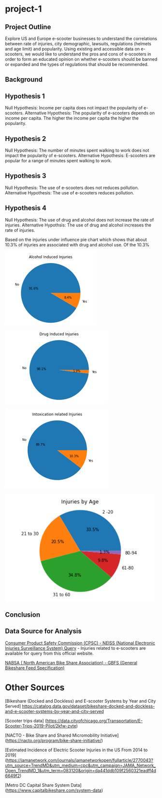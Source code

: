 # project-1
## Project Outline
Explore US and Europe e-scooter businesses to understand the correlations between rate of injuries, city demographic, lawsuits, regulations (helmets and age limit) and popularity. Using existing and accessible data on e-scooters, we would like to understand the pros and cons of e-scooters in order to form an educated opinion on whether e-scooters should be banned or expanded and the types of regulations that should be recommended.


## Background


## Hypothesis 1
Null Hypothesis: Income per capita does not impact the popularity of e-scooters.
Alternative Hypothesis: The popularity of e-scooters depends on income per capita. The higher the income per capita the higher the popularity. 

## Hypothesis 2
Null Hypothesis: The number of minutes spent walking to work does not impact the popularity of e-scooters.
Alternative Hypothesis: E-scooters are popular for a range of minutes spent walking to work.

## Hypothesis 3
Null Hypothesis: The use of e-scooters does not reduces pollution.
Alternative Hypothesis: The use of e-scooters reduces pollution.

## Hypothesis 4
Null Hypothesis: The use of drug and alcohol does not increase the rate of injuries.
Alternative Hypothsis: The use of drug and alcohol increases the rate of injuries.

Based on the injuries under influence pie chart which shows that about 10.3% of injuries are associated with drug and alcohol use. Of the 10.3%   

![](https://github.com/adriana-icasiano/project-1/blob/af3bb887fdb6c3f8b056af0e4a00ec78373337c2/DATA/Hypothesis%201%20(Injuries)/Hypothesis_Injuries_Regarding_Intoxication/Alcohol%20injuries.png)

![](https://github.com/adriana-icasiano/project-1/blob/af3bb887fdb6c3f8b056af0e4a00ec78373337c2/DATA/Hypothesis%201%20(Injuries)/Hypothesis_Injuries_Regarding_Intoxication/Drug%20related%20injuries.png)

![](https://github.com/adriana-icasiano/project-1/blob/af3bb887fdb6c3f8b056af0e4a00ec78373337c2/DATA/Hypothesis%201%20(Injuries)/Hypothesis_Injuries_Regarding_Intoxication/Intoxication%20injuries.png)

![](https://github.com/adriana-icasiano/project-1/blob/b815e991eee07d85043fcdf3d40c8cd3bae0ae6c/DATA/Injuries/injuries%20by%20age.PNG)

## Conclusion


## Data Source for Analysis
[Consumer Product Safety Commission (CPSC) - NEISS (National Electronic Injuries Surveillance System) Query](https://www.cpsc.gov/cgibin/NEISSQuery/UserCriteria.aspx?UserAff=5x08cgz9T6YPDAZJzvlZjA%3d%3d&UserAffOther=9OYR9kUytIsLilKZieD5xg%3d%3d) - Injuries related to e-scooters are available for query from this official website. 

[NABSA (
North American Bike Share Association)  - GBFS (General Bikeshare Feed Specification)](https://github.com/NABSA/gbfs/blob/master/systems.csv)

# Other Sources 
[Bikeshare (Docked and Dockless) and E-scooter Systems by Year and City Served] https://catalog.data.gov/dataset/bikeshare-docked-and-dockless-and-e-scooter-systems-by-year-and-city-served

[Scooter trips data] (https://data.cityofchicago.org/Transportation/E-Scooter-Trips-2019-Pilot/2kfw-zvte)

[NACTO - Bike Share and Shared Micromobility Initiative] (https://nacto.org/program/bike-share-initiative/)

[Estimated Incidence of Electric Scooter Injuries in the US From 2014 to 2019] (https://jamanetwork.com/journals/jamanetworkopen/fullarticle/2770043?utm_source=TrendMD&utm_medium=cpc&utm_campaign=JAMA_Network_Open_TrendMD_1&utm_term=083120&origin=da441ddb109f2560321eadff4d6649f2)

[Metro DC Capital Share System Data] (https://www.capitalbikeshare.com/system-data)
